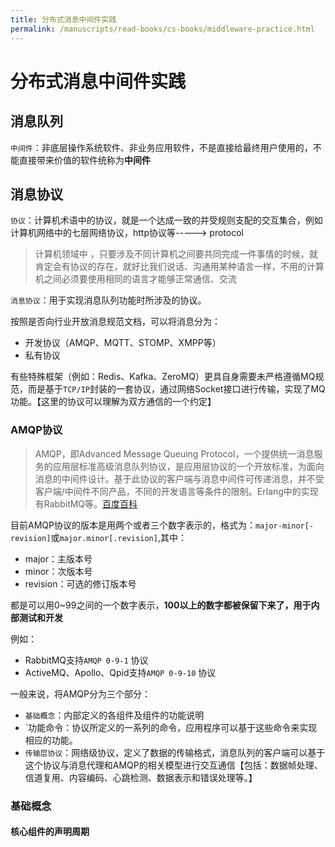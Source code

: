 ```yaml
---
title: 分布式消息中间件实践
permalink: /manuscripts/read-books/cs-books/middleware-practice.html
---
```

# 分布式消息中间件实践

## 消息队列



`中间件`：非底层操作系统软件、非业务应用软件，不是直接给最终用户使用的，不能直接带来价值的软件统称为**中间件**



## 消息协议


`协议`：计算机术语中的协议，就是一个达成一致的并受规则支配的交互集合，例如计算机网络中的七层网络协议，http协议等-----> protocol


> 计算机领域中 ，只要涉及不同计算机之间要共同完成一件事情的时候，就肯定会有协议的存在，就好比我们说话、沟通用某种语言一样，不用的计算机之间必须要使用相同的语言才能够正常通信、交流

`消息协议`：用于实现消息队列功能时所涉及的协议。

按照是否向行业开放消息规范文档，可以将消息分为：

- 开发协议（AMQP、MQTT、STOMP、XMPP等）
- 私有协议



有些特殊框架（例如：Redis、Kafka、ZeroMQ）更具自身需要未严格遵循MQ规范，而是基于`TCP/IP`封装的一套协议，通过网络Socket接口进行传输，实现了MQ功能。【这里的协议可以理解为双方通信的一个约定】


### AMQP协议

> AMQP，即Advanced Message Queuing Protocol，一个提供统一消息服务的应用层标准高级消息队列协议，是应用层协议的一个开放标准，为面向消息的中间件设计。基于此协议的客户端与消息中间件可传递消息，并不受客户端/中间件不同产品，不同的开发语言等条件的限制。Erlang中的实现有RabbitMQ等。[百度百科](https://baike.baidu.com/item/AMQP/8354716?fr=aladdin)


目前AMQP协议的版本是用两个或者三个数字表示的，格式为：`major-minor[-revision]`或`major.minor[.revision]`,其中：

-  major：主版本号
-  minor：次版本号
-  revision：可选的修订版本号

都是可以用0~99之间的一个数字表示，**100以上的数字都被保留下来了，用于内部测试和开发**

例如：

- RabbitMQ支持`AMQP 0-9-1` 协议
- ActiveMQ、Apollo、Qpid支持`AMQP 0-9-10` 协议


一般来说，将AMQP分为三个部分：

- `基础概念`：内部定义的各组件及组件的功能说明
- `功能命令：协议所定义的一系列的命令，应用程序可以基于这些命令来实现相应的功能。
- `传输层协议`：网络级协议，定义了数据的传输格式，消息队列的客户端可以基于这个协议与消息代理和AMQP的相关模型进行交互通信【包括：数据帧处理、信道复用、内容编码、心跳检测、数据表示和错误处理等。】



### 基础概念





#### 核心组件的声明周期


